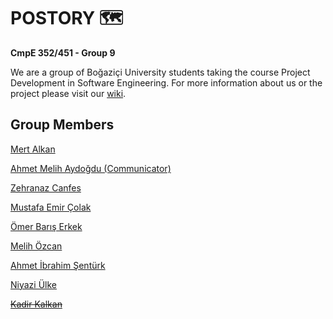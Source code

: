# POSTORY 🗺️
**CmpE 352/451 - Group 9**

We are a group of Boğaziçi University students taking the course Project Development in Software Engineering. For more information about us or the project please visit our [wiki](https://github.com/bounswe/2021SpringGroup9/wiki).


## Group Members

[Mert Alkan](https://github.com/mertlkn)
 
[Ahmet Melih Aydoğdu (Communicator)](https://github.com/melihaydogd)
 
[Zehranaz Canfes](https://github.com/zcanfes)
 
[Mustafa Emir Çolak](https://github.com/mecolak)
 
[Ömer Barış Erkek](https://github.com/omarr09)
 
[Melih Özcan](https://github.com/melihozcan1)
 
[Ahmet İbrahim Şentürk](https://github.com/ahmetsenturk)
 
[Niyazi Ülke](https://github.com/niyaziulke)
 
<s>[Kadir Kalkan](https://github.com/bounswe/2021SpringGroup9/wiki/Kadir-Kalkan)</s>


